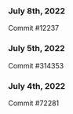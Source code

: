 ### July 8th, 2022

Commit #12237

### July 5th, 2022

Commit #314353


### July 4th, 2022

Commit #72281
